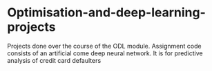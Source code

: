 # Optimisation-and-deep-learning-projects
Projects done over the course of the ODL module. 
Assignment code consists of an artificial come deep neural network. It is for predictive analysis of credit card defaulters
